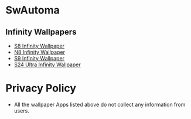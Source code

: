 SwAutoma
======

Infinity Wallpapers
---------
- [S8 Infinity Wallpaper](https://play.google.com/store/apps/details?id=com.swautoma.wallpaper.infinitys8)
- [N8 Infinity Wallpaper](https://play.google.com/store/apps/details?id=com.swautoma.wallpaper.infinityn8)
- [S9 Infinity Wallpaper](https://play.google.com/store/apps/details?id=com.swautoma.wallpaper.infinity)
- [S24 Ultra Infinity Wallpaper](https://play.google.com/store/apps/details?id=com.swautoma.wallpaper.s24uinfinity)

# Privacy Policy
 - All the wallpaper Apps listed above do not collect any information from users.
